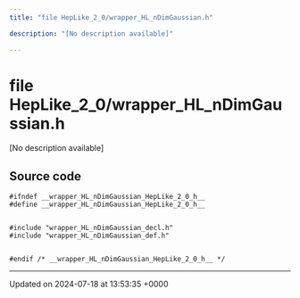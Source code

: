 ```yaml
---
title: "file HepLike_2_0/wrapper_HL_nDimGaussian.h"

description: "[No description available]"

---
```


# file HepLike_2_0/wrapper_HL_nDimGaussian.h

[No description available]




## Source code

```
#ifndef __wrapper_HL_nDimGaussian_HepLike_2_0_h__
#define __wrapper_HL_nDimGaussian_HepLike_2_0_h__


#include "wrapper_HL_nDimGaussian_decl.h"
#include "wrapper_HL_nDimGaussian_def.h"


#endif /* __wrapper_HL_nDimGaussian_HepLike_2_0_h__ */
```


-------------------------------

Updated on 2024-07-18 at 13:53:35 +0000
